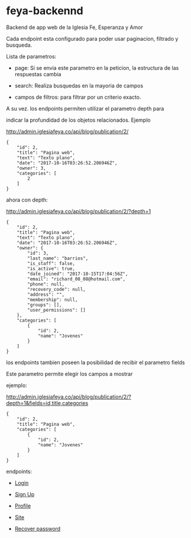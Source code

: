 # feya-backennd
Backend de app web de la Iglesia Fe, Esperanza y Amor

Cada endpoint esta configurado para poder usar paginacion, filtrado y busqueda.

Lista de parametros:

* page: Si se envia este parametro en la peticion, la estructura de las respuestas cambia

* search: Realiza busquedas en la mayoria de campos

* campos de filtros: para filtrar por un criterio exacto.

A su vez. los endpoints permiten utilizar el parametro depth para

indicar la profundidad de los objetos relacionados. Ejemplo

http://admin.iglesiafeya.co/api/blog/publication/2/

```
{
    "id": 2,
    "title": "Pagina web",
    "text": "Texto plano",
    "date": "2017-10-16T03:26:52.206946Z",
    "owner": 3,
    "categories": [
        2
    ]
}
```

ahora con depth:

http://admin.iglesiafeya.co/api/blog/publication/2/?depth=1

```
{
    "id": 2,
    "title": "Pagina web",
    "text": "Texto plano",
    "date": "2017-10-16T03:26:52.206946Z",
    "owner": {
        "id": 3,
        "last_name": "barrios",
        "is_staff": false,
        "is_active": true,
        "date_joined": "2017-10-15T17:04:56Z",
        "email": "richard_08_08@hotmail.com",
        "phone": null,
        "recovery_code": null,
        "address": "",
        "membership": null,
        "groups": [],
        "user_permissions": []
    },
    "categories": [
        {
            "id": 2,
            "name": "Jovenes"
        }
    ]
}
```

los endpoints tambien poseen la posibilidad de recibir el parametro fields

Este parametro permite elegir los campos a mostrar

ejemplo:

http://admin.iglesiafeya.co/api/blog/publication/2/?depth=1&fields=id,title,categories
```
{
    "id": 2,
    "title": "Pagina web",
    "categories": [
        {
            "id": 2,
            "name": "Jovenes"
        }
    ]
}
```

endpoints:

* [Login](/docs/login.md)

* [Sign Up](/docs/signup.md)

* [Profile](/docs/profile.md)

* [Site](/docs/site.md)

* [Recover password](/docs/recover_password.md)

